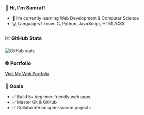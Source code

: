 ### 👋 Hi, I'm Samrat!
- 🔭 I’m currently learning Web Development & Computer Science
- 💻 Languages I know: C, Python, JavaScript, HTML/CSS


### 📈 GitHub Stats
![GitHub stats](https://github-readme-stats.vercel.app/api?username=CRASHs4aint&show_icons=true)

### 🌐 Portfolio
[Visit My Web Portfolio](https://yourportfolio.link)

### 🎯 Goals
- ✅ Build 5+ beginner-friendly web apps
- ✅ Master Git & GitHub
- ✅ Collaborate on open-source projects
